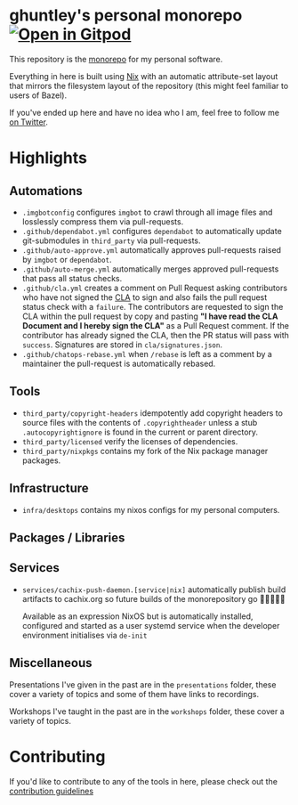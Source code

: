 # ghuntley's personal monorepo [![Open in Gitpod](https://gitpod.io/button/open-in-gitpod.svg)](https://gitpod.io/#https://github.com/ghuntley/ghuntley)

This repository is the [monorepo][] for my personal software.

Everything in here is built using [Nix][] with an automatic attribute-set layout
that mirrors the filesystem layout of the repository (this might feel familiar
to users of Bazel).

If you've ended up here and have no idea who I am, feel free to follow me [on
Twitter][].

# Highlights

## Automations

* `.imgbotconfig` configures `imgbot` to crawl through all image files and losslessly compress them via pull-requests.
* `.github/dependabot.yml` configures `dependabot` to automatically update git-submodules in `third_party` via pull-requests.
* `.github/auto-approve.yml` automatically approves pull-requests raised by `imgbot` or `dependabot`.
* `.github/auto-merge.yml` automatically merges approved pull-requests that pass all status checks.
* `.github/cla.yml` creates a comment on Pull Request asking contributors who have not signed the [CLA][] to sign and also
   fails the pull request status check with a `failure`. The contributors are requested to sign the CLA within the
   pull request by copy and pasting **"I have read the CLA Document and I hereby sign the CLA"** as a Pull Request comment.
   If the contributor has already signed the CLA, then the PR status will pass with `success`. Signatures are stored in `cla/signatures.json`.
* `.github/chatops-rebase.yml` when `/rebase` is left as a comment by a maintainer the pull-request is automatically rebased. 

## Tools

* `third_party/copyright-headers` idempotently add copyright headers to source files with the contents of `.copyrightheader`
   unless a stub `.autocopyrightignore` is found in the current or parent directory.
* `third_party/licensed` verify the licenses of dependencies.
* `third_party/nixpkgs` contains my fork of the Nix package manager packages.

## Infrastructure

* `infra/desktops` contains my nixos configs for my personal computers.

## Packages / Libraries


## Services

* `services/cachix-push-daemon.[service|nix]` automatically publish build artifacts to cachix.org so future builds of the monorepository go 🚀🚀🚀🚀🚀 

  Available as an expression NixOS but is automatically installed, configured and started as a user systemd service when the developer
  environment initialises via `de-init`

## Miscellaneous

Presentations I've given in the past are in the `presentations` folder, these
cover a variety of topics and some of them have links to recordings.

Workshops I've taught in the past are in the `workshops` folder, these
cover a variety of topics.

# Contributing

If you'd like to contribute to any of the tools in here, please check out the
[contribution guidelines](/tree/docs/CONTRIBUTING.md)

[CLA]: CLA/README.md
[monorepo]: https://en.wikipedia.org/wiki/Monorepo
[Nix]: https://nixos.org/nix
[on Twitter]: https://twitter.com/geoffreyhuntley
